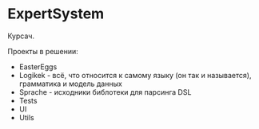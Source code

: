 # ExpertSystem
Курсач.

Проекты в решении:
* EasterEggs
* Logikek - всё, что относится к самому языку (он так и называется), грамматика и модель данных
* Sprache - исходники библотеки для парсинга DSL
* Tests
* UI
* Utils
